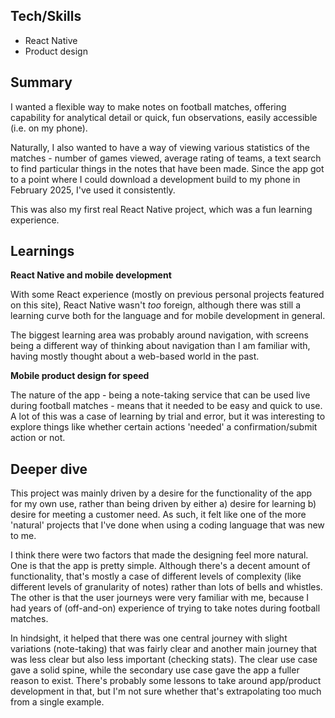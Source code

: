 ## Tech/Skills

- React Native
- Product design

## Summary

I wanted a flexible way to make notes on football matches, offering capability for analytical detail or quick, fun observations, easily accessible (i.e. on my phone).

Naturally, I also wanted to have a way of viewing various statistics of the matches - number of games viewed, average rating of teams, a text search to find particular things in the notes that have been made. Since the app got to a point where I could download a development build to my phone in February 2025, I've used it consistently. 

This was also my first real React Native project, which was a fun learning experience. 

## Learnings

**React Native and mobile development**

With some React experience (mostly on previous personal projects featured on this site), React Native wasn't _too_ foreign, although there was still a learning curve both for the language and for mobile development in general. 

The biggest learning area was probably around navigation, with screens being a different way of thinking about navigation than I am familiar with, having mostly thought about a web-based world in the past. 

**Mobile product design for speed**

The nature of the app - being a note-taking service that can be used live during football matches - means that it needed to be easy and quick to use. A lot of this was a case of learning by trial and error, but it was interesting to explore things like whether certain actions 'needed' a confirmation/submit action or not.

## Deeper dive

This project was mainly driven by a desire for the functionality of the app for my own use, rather than being driven by either a) desire for learning b) desire for meeting a customer need. As such, it felt like one of the more 'natural' projects that I've done when using a coding language that was new to me.

I think there were two factors that made the designing feel more natural. One is that the app is pretty simple. Although there's a decent amount of functionality, that's mostly a case of different levels of complexity (like different levels of granularity of notes) rather than lots of bells and whistles. The other is that the user journeys were very familiar with me, because I had years of (off-and-on) experience of trying to take notes during football matches. 

In hindsight, it helped that there was one central journey with slight variations (note-taking) that was fairly clear and another main journey that was less clear but also less important (checking stats). The clear use case gave a solid spine, while the secondary use case gave the app a fuller reason to exist. There's probably some lessons to take around app/product development in that, but I'm not sure whether that's extrapolating too much from a single example.  